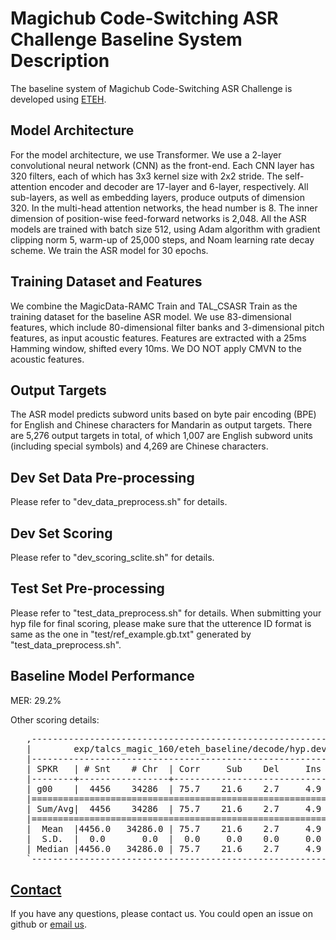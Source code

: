 # Magichub Code-Switching ASR Challenge Baseline System Description
The baseline system of Magichub Code-Switching ASR Challenge is developed using [ETEH](https://github.com/SpeechClub/ETEH). 

## Model Architecture
For the model architecture, we use Transformer. We use a 2-layer convolutional neural network (CNN) as the front-end. Each CNN layer has 320 filters, each of which has 3x3 kernel size with 2x2 stride. The self-attention encoder and decoder are 17-layer and 6-layer, respectively. All sub-layers, as well as embedding layers, produce outputs of dimension 320. In the multi-head attention networks, the head number is 8. The inner dimension of position-wise feed-forward networks is 2,048. All the ASR models are trained with batch size 512, using Adam algorithm with gradient clipping norm 5, warm-up of 25,000 steps, and Noam learning rate decay scheme. We train the ASR model for 30 epochs.

## Training Dataset and Features
We combine the MagicData-RAMC Train and TAL_CSASR Train as the training dataset for the baseline ASR model. We use 83-dimensional features, which include 80-dimensional filter banks and 3-dimensional pitch features, as input acoustic features. Features are extracted with a 25ms Hamming window, shifted every 10ms. We DO NOT apply CMVN to the acoustic features.

## Output Targets
The ASR model predicts subword units based on byte pair encoding (BPE) for English and Chinese characters for Mandarin as output targets. There are 5,276 output targets in total, of which 1,007 are English subword units (including special symbols) and 4,269 are Chinese characters. 


## Dev Set Data Pre-processing
Please refer to "dev_data_preprocess.sh" for details.

## Dev Set Scoring
Please refer to "dev_scoring_sclite.sh" for details.

## Test Set Pre-processing
Please refer to "test_data_preprocess.sh" for details. When submitting your hyp file for final scoring, please make sure that the utterence ID format is same as the one in "test/ref_example.gb.txt" generated by "test_data_preprocess.sh".

## Baseline Model Performance
MER: 29.2%

Other scoring details:
<pre>
   ,-----------------------------------------------------------------------.
   |        exp/talcs_magic_160/eteh_baseline/decode/hyp.dev.gb.txt        |
   |-----------------------------------------------------------------------|
   | SPKR   | # Snt    # Chr  | Corr     Sub    Del     Ins    Err   S.Err |
   |--------+-----------------+--------------------------------------------|
   | g00    |  4456    34286  | 75.7    21.6    2.7     4.9   29.2    72.2 |
   |=======================================================================|
   | Sum/Avg|  4456    34286  | 75.7    21.6    2.7     4.9   29.2    72.2 |
   |=======================================================================|
   |  Mean  |4456.0   34286.0 | 75.7    21.6    2.7     4.9   29.2    72.2 |
   |  S.D.  |  0.0       0.0  |  0.0     0.0    0.0     0.0    0.0     0.0 |
   | Median |4456.0   34286.0 | 75.7    21.6    2.7     4.9   29.2    72.2 |
   `-----------------------------------------------------------------------'
</pre>

## [Contact](#contact)

If you have any questions, please contact us. You could open an issue on github or [email us](mailto:open@magicdatatech.com). 

